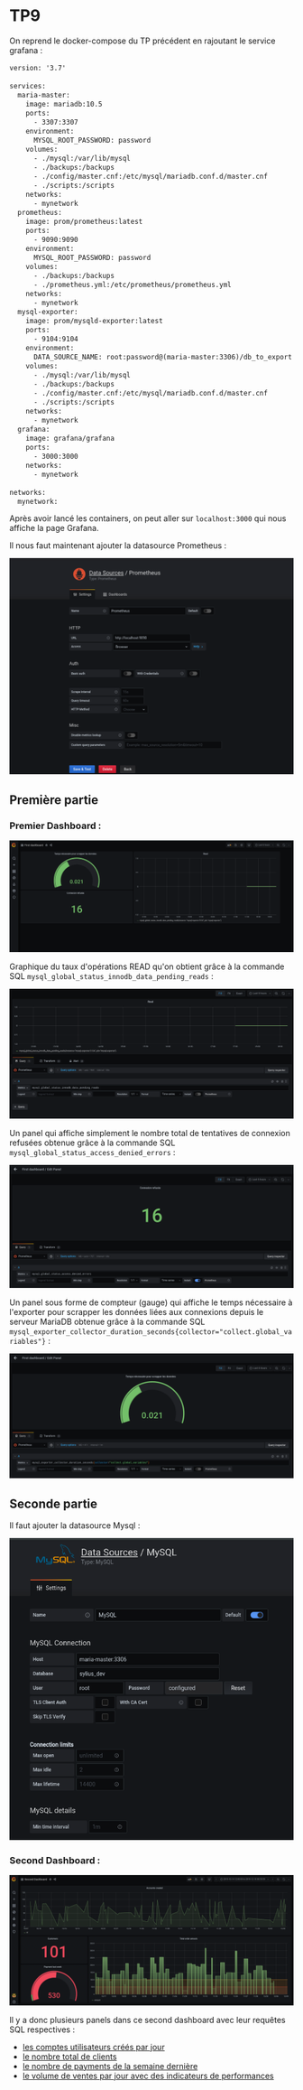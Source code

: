 # TP9

On reprend le docker-compose du TP précédent en rajoutant le service grafana :

```
version: '3.7'

services: 
  maria-master:
    image: mariadb:10.5
    ports:
      - 3307:3307
    environment:
      MYSQL_ROOT_PASSWORD: password
    volumes:
      - ./mysql:/var/lib/mysql
      - ./backups:/backups
      - ./config/master.cnf:/etc/mysql/mariadb.conf.d/master.cnf
      - ./scripts:/scripts
    networks:
      - mynetwork
  prometheus:
    image: prom/prometheus:latest
    ports:
      - 9090:9090
    environment:
      MYSQL_ROOT_PASSWORD: password
    volumes:
      - ./backups:/backups
      - ./prometheus.yml:/etc/prometheus/prometheus.yml
    networks:
      - mynetwork
  mysql-exporter:
    image: prom/mysqld-exporter:latest
    ports:
      - 9104:9104
    environment:
      DATA_SOURCE_NAME: root:password@(maria-master:3306)/db_to_export
    volumes:
      - ./mysql:/var/lib/mysql
      - ./backups:/backups
      - ./config/master.cnf:/etc/mysql/mariadb.conf.d/master.cnf
      - ./scripts:/scripts
    networks:
      - mynetwork
  grafana:
    image: grafana/grafana
    ports:
      - 3000:3000
    networks:
      - mynetwork

networks:
  mynetwork:

```

Après avoir lancé les containers, on peut aller sur `localhost:3000` qui nous affiche la page Grafana.

Il nous faut maintenant ajouter la datasource Prometheus :

![Prometheus](screenshots/prometheus.png "Prometheus")

## Première partie

### Premier Dashboard :

![Premier Dashboard](screenshots/dashboard1.png "Premier Dashboard")

Graphique du taux d'opérations READ  qu'on obtient grâce à la commande SQL `mysql_global_status_innodb_data_pending_reads` :

![Read](screenshots/read.png "Read")

Un panel qui affiche simplement le nombre total de tentatives de connexion refusées obtenue grâce à la commande SQL `mysql_global_status_access_denied_errors` :

![Connexion](screenshots/connexion.png "Connexion")

Un panel sous forme de compteur (gauge) qui affiche le temps nécessaire à l'exporter pour scrapper les données liées aux connexions depuis le serveur MariaDB obtenue grâce à la commande SQL `mysql_exporter_collector_duration_seconds{collector="collect.global_variables"}` :

![Scrapper les données](screenshots/scrapper.png "Scrapper les données")

## Seconde partie

Il faut ajouter la datasource Mysql :  

![mysql](screenshots/mysql.png "mysql")

### Second Dashboard :
![Deuxieme Dashboard](screenshots/dashboard2.png "Deuxieme Dashboard")

Il y a donc plusieurs panels dans ce second dashboard avec leur requêtes SQL respectives :  

  - [les comptes utilisateurs créés par jour](screenshots/account.png)
  - [le nombre total de clients](screenshots/customers.png)
  - [le nombre de payments de la semaine dernière](screenshots/payment.png)
  - [le volume de ventes par jour avec des indicateurs de performances](screenshots/amount.png)
